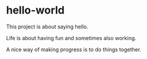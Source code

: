# hello-world
This project is about saying hello.

Life is about having fun and sometimes also working.

A nice way of making progress is to do things together.
